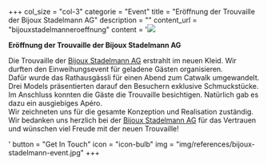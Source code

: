 +++
  col_size = "col-3"
  categorie = "Event"
  title = "Eröffnung der Trouvaille der Bijoux Stadelmann AG"
  description = ""
  content_url = "bijouxstadelmanneroeffnung"
  content = '<img src="img/references/40_slider_market_grafik.jpg" /><p><strong>Er&ouml;ffnung der Trouvaille der Bijoux Stadelmann AG</strong></p><p>Die Trouvaille der&nbsp;<a href="https://www.bijouxstadelmann.ch/" target="_blank">Bijoux Stadelmann AG</a> erstrahlt im neuen Kleid. Wir durften den Einweihungsevent f&uuml;r geladene G&auml;sten organisieren.<br />Daf&uuml;r wurde das Rathausg&auml;ssli f&uuml;r einen Abend zum Catwalk umgewandelt. Drei Models pr&auml;sentierten darauf den Besuchern exklusive Schmuckst&uuml;cke. Im Anschluss konnten die G&auml;ste die Trouvaille besichtigen. Nat&uuml;rlich gab es dazu ein ausgiebiges Ap&eacute;ro.<br />Wir zeichneten uns f&uuml;r die gesamte Konzeption und Realisation zust&auml;ndig.<br />Wir bedanken uns herzlich bei der <a href="https://www.bijouxstadelmann.ch/" target="_blank">Bijoux Stadelmann AG</a> f&uuml;r das Vertrauen und w&uuml;nschen viel Freude mit der neuen Trouvaille!</p>'
  button = "Get In Touch"
  icon = "icon-bulb"
  img = "img/references/bijoux-stadelmann-event.jpg"
+++